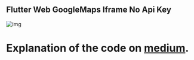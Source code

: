 ## Flutter Web GoogleMaps Iframe No Api Key
![img](https://miro.medium.com/max/720/1*Kajg2yDa8ozNm12VTlTiOw.webp)

# Explanation of the code on [medium](https://medium.com/@edwin.macalopu/flutter-web-googlemaps-iframe-no-api-key-1980e188a0e1).
